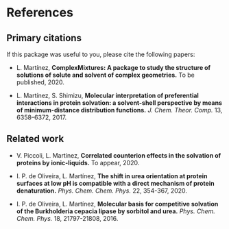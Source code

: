 # References

## Primary citations

If this package was useful to you, please cite the following papers:

* L. Martínez, **ComplexMixtures: A package to study the structure of solutions
  of solute and solvent of complex geometries.** To be published, 2020.

* L. Martínez, S. Shimizu, **Molecular interpretation of preferential
  interactions in protein solvation: a solvent-shell perspective by
  means of minimum-distance distribution functions.** *J. Chem. Theor.
  Comp.* 13, 6358–6372, 2017.

## Related work

* V. Piccoli, L. Martínez, **Correlated counterion effects in the solvation
  of proteins by ionic-liquids.** To appear, 2020.

* I. P. de Oliveira, L. Martínez, **The shift in urea orientation at
  protein surfaces at low pH is compatible with a direct mechanism of
  protein denaturation.** *Phys. Chem. Chem. Phys.* 22, 354-367, 2020.

* I. P. de Oliveira, L. Martínez, **Molecular basis for competitive
  solvation of the Burkholderia cepacia lipase by sorbitol and urea.**
  *Phys. Chem. Chem. Phys.* 18, 21797-21808, 2016.


